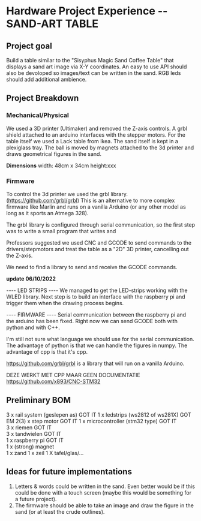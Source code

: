# Hardware Project Experience -- SAND-ART TABLE

## Project goal

Build a table similar to the "Sisyphus Magic Sand Coffee Table" that displays a sand art image via X-Y coordinates. An easy to use API should also be devoloped so images/text can be written in the sand. RGB leds should add additional ambience.

## Project Breakdown

### Mechanical/Physical

We used a 3D printer (Ultimaker) and removed the Z-axis controls. A grbl shield attached to an arduino interfaces with the stepper motors. 
For the table itself we used a Lack table from Ikea. The sand itself is kept in a plexiglass tray. The ball is moved by magnets attached to the 3d printer and draws geometrical figures in the sand. 


**Dimensions**
width: 48cm x 34cm
height:xxx



### Firmware

To control the 3d printer we used the grbl library. (https://github.com/grbl/grbl)
This is an alternative to more complex firmware like Marlin and runs on a vanilla Arduino (or any other model as long as it sports an Atmega 328).

The grbl library is configured through serial communication, so the first step was to write a small program that writes and

Professors suggested we used CNC and GCODE to send commands to the drivers/stepmotors and treat the table as a "2D" 3D printer, cancelling out the Z-axis. 

We need to find a library to send and receive the GCODE commands. 

**update 06/10/2022** 

---- LED STRIPS ----
We managed to get the LED-strips working with the WLED library. Next step is to build an interface with the raspberry pi and trigger them when the drawing process begins. 

---- FIRMWARE ----
Serial communication between the raspberry pi and the arduino has been fixed. Right now we can send GCODE both with python and with C++. 

I'm still not sure what language we should use for the serial communication. The advantage of python is that we can handle the figures in numpy. The advantage of cpp is that it's cpp. 


https://github.com/grbl/grbl is a library that will run on a vanilla Arduino.

DEZE WERKT MET CPP MAAR GEEN DOCUMENTATIE
https://github.com/x893/CNC-STM32 




## Preliminary BOM

3 x rail system (geslepen as)       GOT IT
1 x ledstrips (ws2812 of ws281X)    GOT EM
2(3) x step motor                   GOT IT 
1 x microcontroller (stm32 type)    GOT IT  
3 x riemen                          GOT IT  
3 x tandwielen                      GOT IT  
1 x raspberry pi                    GOT IT  
1 x (strong) magnet     
1 x zand
1 x zeil
1 X tafel/glas/...


## Ideas for future implementations

1. Letters & words could be written in the sand. Even better would be if this could be done with a touch screen (maybe this would be something for a future project).
2. The firmware should be able to take an image and draw the figure in the sand (or at least the crude outlines). 